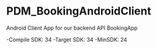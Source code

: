 # PDM_BookingAndroidClient

Android Client App for our backend API BookingApp

-Compile SDK: 34
-Target SDK: 34
-MinSDK: 24
